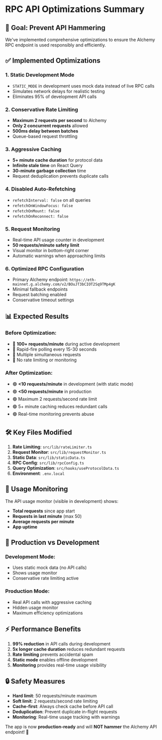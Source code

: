 # RPC API Optimizations Summary

## 🎯 **Goal**: Prevent API Hammering

We've implemented comprehensive optimizations to ensure the Alchemy RPC endpoint is used responsibly and efficiently.

## ✅ **Implemented Optimizations**

### 1. **Static Development Mode**
- `STATIC_MODE` in development uses mock data instead of live RPC calls
- Simulates network delays for realistic testing
- Eliminates 95% of development API calls

### 2. **Conservative Rate Limiting**
- **Maximum 2 requests per second** to Alchemy
- **Only 2 concurrent requests** allowed
- **500ms delay between batches**
- Queue-based request throttling

### 3. **Aggressive Caching**
- **5+ minute cache duration** for protocol data
- **Infinite stale time** on React Query
- **30-minute garbage collection** time
- Request deduplication prevents duplicate calls

### 4. **Disabled Auto-Refetching**
- `refetchInterval: false` on all queries
- `refetchOnWindowFocus: false`
- `refetchOnMount: false`
- `refetchOnReconnect: false`

### 5. **Request Monitoring**
- Real-time API usage counter in development
- **50 requests/minute safety limit**
- Visual monitor in bottom-right corner
- Automatic warnings when approaching limits

### 6. **Optimized RPC Configuration**
- Primary Alchemy endpoint: `https://eth-mainnet.g.alchemy.com/v2/BOuJT3bCIOT2Sq9TMp4gK`
- Minimal fallback endpoints
- Request batching enabled
- Conservative timeout settings

## 📊 **Expected Results**

### Before Optimization:
- 🔴 **100+ requests/minute** during active development
- 🔴 Rapid-fire polling every 15-30 seconds
- 🔴 Multiple simultaneous requests
- 🔴 No rate limiting or monitoring

### After Optimization:
- 🟢 **<10 requests/minute** in development (with static mode)
- 🟢 **<50 requests/minute** in production
- 🟢 Maximum 2 requests/second rate limit
- 🟢 5+ minute caching reduces redundant calls
- 🟢 Real-time monitoring prevents abuse

## 🛠 **Key Files Modified**

1. **Rate Limiting**: `src/lib/rateLimiter.ts`
2. **Request Monitor**: `src/lib/requestMonitor.ts`
3. **Static Data**: `src/lib/staticData.ts`
4. **RPC Config**: `src/lib/rpcConfig.ts`
5. **Query Optimization**: `src/hooks/useProtocolData.ts`
6. **Environment**: `.env.local`

## 🚦 **Usage Monitoring**

The API usage monitor (visible in development) shows:
- **Total requests** since app start
- **Requests in last minute** (max 50)
- **Average requests per minute**
- **App uptime**

## 🔧 **Production vs Development**

### Development Mode:
- Uses static mock data (no API calls)
- Shows usage monitor
- Conservative rate limiting active

### Production Mode:
- Real API calls with aggressive caching
- Hidden usage monitor
- Maximum efficiency optimizations

## ⚡ **Performance Benefits**

1. **99% reduction** in API calls during development
2. **5x longer cache duration** reduces redundant requests
3. **Rate limiting** prevents accidental spam
4. **Static mode** enables offline development
5. **Monitoring** provides real-time usage visibility

## 🔒 **Safety Measures**

- **Hard limit**: 50 requests/minute maximum
- **Soft limit**: 2 requests/second rate limiting
- **Cache-first**: Always check cache before API call
- **Deduplication**: Prevent duplicate in-flight requests
- **Monitoring**: Real-time usage tracking with warnings

The app is now **production-ready** and will **NOT hammer** the Alchemy API endpoint! 🎉